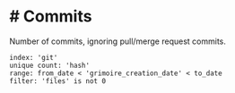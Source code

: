 # \# Commits

Number of commits, ignoring pull/merge request commits.

```
index: 'git'
unique count: 'hash'
range: from_date < 'grimoire_creation_date' < to_date
filter: 'files' is not 0
```
